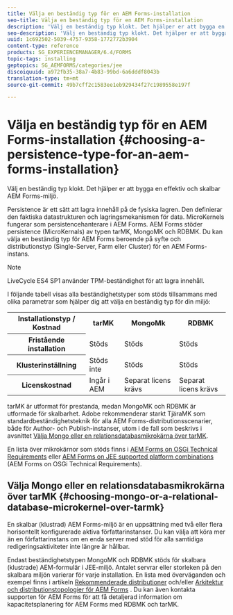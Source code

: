 ```yaml
---
title: Välja en beständig typ för en AEM Forms-installation
seo-title: Välja en beständig typ för en AEM Forms-installation
description: 'Välj en beständig typ klokt. Det hjälper er att bygga en effektiv och skalbar AEM Forms-miljö. '
seo-description: 'Välj en beständig typ klokt. Det hjälper er att bygga en effektiv och skalbar AEM Forms-miljö. '
uuid: 1c692502-5039-4757-9358-1772772b3904
content-type: reference
products: SG_EXPERIENCEMANAGER/6.4/FORMS
topic-tags: installing
geptopics: SG_AEMFORMS/categories/jee
discoiquuid: a972fb35-38a7-4b83-99bd-6a6dddf8043b
translation-type: tm+mt
source-git-commit: 49b7cff2c1583ee1eb929434f27c1989558e197f

---
```



# Välja en beständig typ för en AEM Forms-installation {#choosing-a-persistence-type-for-an-aem-forms-installation}

Välj en beständig typ klokt. Det hjälper er att bygga en effektiv och skalbar AEM Forms-miljö.

Persistence är ett sätt att lagra innehåll på de fysiska lagren. Den definierar den faktiska datastrukturen och lagringsmekanismen för data. MicroKernels fungerar som persistencehanterare i AEM Forms. AEM Forms stöder persistence (MicroKernals) av typen tarMK, MongoMK och RDBMK. Du kan välja en beständig typ för AEM Forms beroende på syfte och distributionstyp (Single-Server, Farm eller Cluster) för en AEM Forms-instans.

>[!NOTE]
>
>LiveCycle ES4 SP1 använder TPM-beständighet för att lagra innehåll.

I följande tabell visas alla beständighetstyper som stöds tillsammans med olika parametrar som hjälper dig att välja en beständig typ för din miljö:

<table> 
 <tbody>
  <tr>
   <th><strong>Installationstyp / Kostnad</strong></th> 
   <th><strong>tarMK</strong></th> 
   <th><strong>MongoMk</strong></th> 
   <th><strong>RDBMK</strong></th> 
  </tr>
  <tr>
   <th><strong>Fristående installation</strong></th> 
   <td>Stöds<br /> </td> 
   <td>Stöds</td> 
   <td>Stöds</td> 
  </tr>
  <tr>
   <th><strong>Klusterinställning</strong></th> 
   <td>Stöds inte</td> 
   <td>Stöds</td> 
   <td>Stöds</td> 
  </tr>
  <tr>
   <th><strong>Licenskostnad</strong></th> 
   <td>Ingår i AEM </td> 
   <td>Separat licens krävs</td> 
   <td>Separat licens krävs</td> 
  </tr>
 </tbody>
</table>

tarMK är utformat för prestanda, medan MongoMK och RDBMK är utformade för skalbarhet. Adobe rekommenderar starkt TjäraMK som standardbeständighetsteknik för alla AEM Forms-distributionsscenarier, både för Author- och Publish-instanser, utom i de fall som beskrivs i avsnittet [Välja Mongo eller en relationsdatabasmikrokärna över tarMK](#p-choosing-mongo-or-a-relational-database-microkernel-over-tarmk-p).

En lista över mikrokärnor som stöds finns i [AEM Forms on OSGi Technical Requirements](/help/sites-deploying/technical-requirements.md) eller [AEM Forms on JEE supported platform combinations](/help/forms/using/aem-forms-jee-supported-platforms.md) (AEM Forms on OSGi Technical Requirements).

## Välja Mongo eller en relationsdatabasmikrokärna över tarMK {#choosing-mongo-or-a-relational-database-microkernel-over-tarmk}

En skalbar (klustrad) AEM Forms-miljö är en uppsättning med två eller flera horisontellt konfigurerade aktiva författarinstanser. Du kan välja att köra mer än en författarinstans om en enda server med stöd för alla samtidiga redigeringsaktiviteter inte längre är hållbar.

Endast beständighetstypen MongoMK och RDBMK stöds för skalbara (klustrade) AEM-formulär i JEE-miljö. Antalet servrar eller storleken på den skalbara miljön varierar för varje installation. En lista med överväganden och exempel finns i artikeln [Rekommenderade distributioner](/help/sites-deploying/recommended-deploys.md) och/eller [Arkitektur och distributionstopologier för AEM Forms](/help/forms/using/aem-forms-architecture-deployment.md) . Du kan även kontakta supporten för AEM Forms för att få detaljerad information om kapacitetsplanering för AEM Forms med RDBMK och tarMK.

